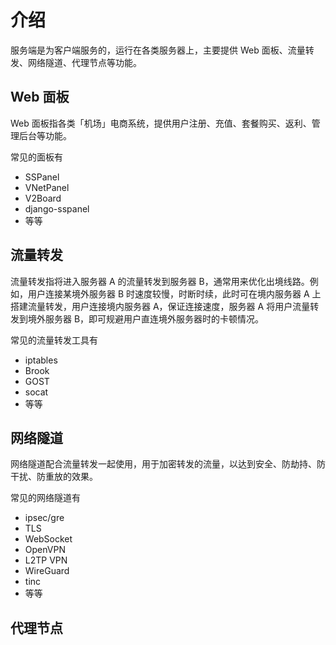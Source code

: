 # 介绍

服务端是为客户端服务的，运行在各类服务器上，主要提供 Web 面板、流量转发、网络隧道、代理节点等功能。

## Web 面板

Web 面板指各类「机场」电商系统，提供用户注册、充值、套餐购买、返利、管理后台等功能。

常见的面板有

- SSPanel
- VNetPanel
- V2Board
- django-sspanel
- 等等

## 流量转发

流量转发指将进入服务器 A 的流量转发到服务器 B，通常用来优化出境线路。例如，用户连接某境外服务器 B 时速度较慢，时断时续，此时可在境内服务器 A 上搭建流量转发，用户连接境内服务器 A，保证连接速度，服务器 A 将用户流量转发到境外服务器 B，即可规避用户直连境外服务器时的卡顿情况。

常见的流量转发工具有

- iptables
- Brook
- GOST
- socat
- 等等

## 网络隧道

网络隧道配合流量转发一起使用，用于加密转发的流量，以达到安全、防劫持、防干扰、防重放的效果。

常见的网络隧道有

- ipsec/gre
- TLS
- WebSocket
- OpenVPN
- L2TP VPN
- WireGuard
- tinc
- 等等

## 代理节点
